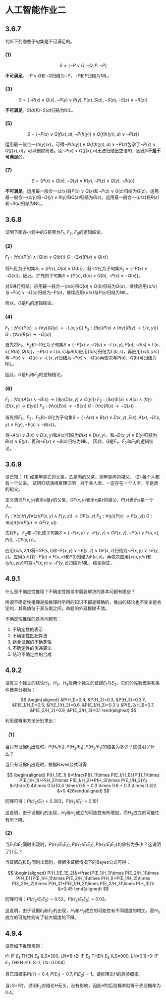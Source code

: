 # 人工智能作业二

## 3.6.7
判断下列哪些子句集是不可满足的。

### (1)
$$
S=\{\lnot P \lor Q, \lnot Q, P, \lnot P \}
$$

**不可满足**。$\lnot P \lor Q$和$\lnot Q$归结为$\lnot P$，$\lnot P$和$P$归结为NIL。

### (3)
$$
S=\{\lnot P(x)\lor Q(x), \lnot P(y) \lor R(y), P(a), S(a), \lnot S(a), \lnot S(z) \lor \lnot R(z)\}
$$

**不可满足**。$S(a)$和$\lnot S(a)$归结为NIL。

### (5)
$$
S=\{\lnot P(x) \lor Q(f(x), a), \lnot P(h(y))\lor Q(f(h(y)), a)\lor \lnot P(z)\}
$$

运用最一般合一$\{h(y)/x\}$，可得$\lnot P(h(y))\lor Q(f(h(y)), a)\lor \lnot P(z)$包孕了$\lnot P(x) \lor Q(f(x), a)$，可以删除前者。而$\lnot P(x) \lor Q(f(x), a)$无法归结出空语句，因此S**不是不可满足**的。

### (7)
$$
S=\{P(x)\lor Q(x), \lnot Q(y)\lor R(y), \lnot P(z)\lor Q(z), \lnot R(u)\}
$$

**不可满足**。运用最一般合一$\{z/x\}$将$P(x)\lor Q(x)$和$\lnot P(z)\lor Q(z)$归结为$Q(z)$。运用最一般合一$\{z/y\}$将$\lnot Q(y)\lor R(y)$和$Q(z)$归结为$R(z)$。运用最一般合一$\{u/z\}$将$R(z)$和$\lnot R(u)$归结为NIL。

## 3.6.8
证明下面各小题中的G是否为$F_1$, $F_2$, $F_3$的逻辑结论。

### (2)
$F_1: (\forall x)(P(x) \land (Q(a) \lor Q(b)))$
$G: (\exists x)(P(x) \land Q(x))$

将$F_1$化为子句集$S_1=\{P(x), Q(a) \lor Q(b)\}$，将$\lnot G$化为子句集$S_2=\{\lnot P(x)\lor \lnot Q(x)\}$，因此，扩充的子句集$S=\{P(x), Q(a) \lor Q(b), \lnot P(x)\lor \lnot Q(x)\}$。

对$S$进行归结。应用最一般合一$\{a/b\}$将$Q(a) \lor Q(b)$归结为$Q(a)$，继续应用$\{a/x\}$与$\lnot P(x)\lor \lnot Q(x)$归结为$\lnot P(a)$，继续应用$\{a/x\}$与$P(x)$归结为NIL。

所以，$G$是$F_1$的逻辑结论。

### (4)
$F_1: (\forall x)(P(x)\rightarrow (\forall y)(Q(y) \rightarrow \lnot L(x, y)))$
$F_2: (\exists x)(P(x)\land (\forall y)(R(y)\rightarrow L(x, y)))$
$G: (\forall x)(R(x)\rightarrow \lnot Q(x))$

首先将$F_1$、$F_2$和$\lnot G$化为子句集$S=\{\lnot P(x) \lor \lnot Q(y) \lor \lnot L(x, y), P(a), \lnot R(s)\lor L(a, s), R(b), Q(b)\}$，$\lnot R(s)\lor L(a, s)$与$R(b)$应用$\{b/s\}$归结为$L(b, s)$，再应用$\{x/b, y/s\}$与$\lnot P(x) \lor \lnot Q(y) \lor \lnot L(x, y)$归结为$\lnot P(x) \lor \lnot Q(y)$再依次与$P(a)$、$Q(b)$可归结为NIL。

因此，$G$是$F_1$和$F_2$的逻辑结论。

### (6)
$F_1: (\forall x)(A(x) \land \lnot B(x)\rightarrow (\exists y)(D(x, y) \land C(y)))$
$F_2: (\exists x)(E(x) \land A(x) \land (\forall y)(D(x, y)\rightarrow E(y)))$
$F_3: (\forall x)(E(x) \rightarrow \lnot B(x))$
$G: (\forall x)(R(x) \rightarrow \lnot Q(x))$

首先将$F_1$、$F_2$、$F_3$和$\lnot G$化为子句集$S=\{\lnot A(x) \lor B(x) \lor D(x, y), E(x), A(x), \lnot D(x, y)\lor E(y), \lnot E(x) \lor \lnot B(x)\}$。

将$\lnot A(x) \lor B(x) \lor D(x, y)$和$A(x)$归结为$B(x) \lor D(x, y)$，和$\lnot D(x, y)\lor E(y)$归结为$B(x) \lor E(y)$，再和$\lnot E(x) \lor \lnot B(x)$归结为NIL。
因此，$G$是$F_1$、$F_2$和$F_3$的逻辑结论。

## 3.6.9
设已知：
(1) 如果甲是乙的父亲，乙是丙的父亲，则甲是丙的祖父。
(2) 每个人都有一个父亲。
试用归结演绎推理证明：对于某人庚，一定存在一个人辛，辛是庚的祖父。

定义谓词$F(x, y)$表示$x$是$y$的父亲，$GF(x, y)$表示$x$是$z$的祖父，$P(x)$表示$x$是一个人。

$F_1: \forall (x) \forall (y)\forall (z)(F(x, y) \land F(y, z))\rightarrow GF(x, z)$
$F_2: \forall (y)(P(x)\rightarrow F(x, y))$
$G: \exists (u) \exists (v)(P(u)\rightarrow GF(v, u))$

先将$F_1$、$F_2$和$\lnot G$化成子句集$S=\{\lnot F(x, y) \lor \lnot F(y, z) \lor GF(x, z), \lnot P(u)\lor F(u, v), P(t), \lnot GF(s, t)\}$。

应用$\{x/s, z/t\}$将$\lnot GF(s, t)$和$\lnot F(x, y) \lor \lnot F(y, z) \lor GF(x, z)$归结为$\lnot F(x, y) \lor \lnot F(y, z)$。应用$\{u/t\}$将$\lnot P(u)\lor F(u, v)$和$P(t)$归结为$F(u, v)$。再依次应用$\{x/u, y/v\}$和$\{y/u, z/v\}$可将$\lnot F(x, y) \lor \lnot F(y, z)$归结为NIL。结论得证。


## 4.9.1
什么是不确定性推理？不确定性推理中需要解决的基本问题有哪些？

所谓不确定性推理是指推理时所用的知识不都是精确的，推出的结论也不完全是肯定的，其真值位于真与假之间，命题的外延模糊不清。

不确定性推理的基本问题有：

1. 不确定性的表示
2. 不确定性匹配算法
3. 组合证据的不确定性
4. 不确定性的传递算法
5. 结论不确定性的合成

## 4.9.2
设有三个独立的结论$H_1$、$H_2$、$H_3$及两个独立的证据$E_1$与$E_2$，它们的先验概率和条件概率分别为：

$$
\begin{aligned}
&P(H_1)=0.4,      &P(H_2)=0.3,     &P(H_3)=0.3 \\
&P(E_1/H_1)=0.5,  &P(E_1/H_2)=0.6, &P(E_1/H_3)=0.3 \\
&P(E_2/H_1)=0.7,  &P(E_2/H_2)=0.9, &P(E_2/H_3)=0.1
\end{aligned}
$$

利用逆概率方法分别求出：

### （1）
当只有证据$E_1$出现时，$P(H_1/E_1), P(H_2/E_1), P(H_3/E_1)$的值各为多少？这说明了什么？

当只有证据$E_1$出现时，根据Bayes公式可得

$$
\begin{aligned}
P(H_1/E_1)
&=\frac{P(H_1)\times P(E_1/H_1)}{P(H_1)\times P(E_1/H_1)+P(H_2)\times P(E_1/H_2)+P(H_3)\times P(E_1/H_3)}\\
&=\frac{0.4\times 0.5}{0.4 \times 0.5 + 0.3 \times 0.6 + 0.3 \times 0.3}\\
&=0.426\end{aligned}
$$

同理可得：$P(H_2/E_1)=0.383$，$P(H_3/E_1)=0.191$

这说明，由于证据$E_1$的出现，$H_1$和$H_2$成立的可能性有所增加，而$H_3$成立的可能性有所下降。

### (2)
当$E_1$和$E_2$同时出现时，$P(H_1/E_1 E_2), P(H_2/E_1 E_2), P(H_3/E_1 E_2)$的值各为多少？这说明了什么？

当证据$E_1$和$E_2$同时出现时，根据多证据情况下的Bayes公式可得：

$$
\begin{aligned}
P(H_1/E_1E_2)&=\frac{P(E_1/H_1)\times P(E_2/H_1)\times P(H_1)}{P(E_1/H_1)\times P(E_2/H_1)\times P(H_1)+P(E_1/H_2)\times P(E_2/H_2)\times P(H_2)+P(E_1/H_3)\times P(E_2/H_3)\times P(H_3)}\\
&=0.45
\end{aligned}
$$

同理可得：$P(H_2/E_1E_2)=0.52$，$P(H_3/E_1E_2)=0.03$。

这说明，由于证据$E_1$和$E_2$的出现，$H_1$和$H_2$成立的可能性有不同程度的增加，而$H_3$成立的可能性则有了较大幅度的下降。

## 4.9.4
设有如下推理规则：

$r1$: IF $E_1$ THEN $E_3$ (LS=300, LN=1)
$r2$: IF $E_2$ THEN $E_3$ (LS=900, LN=0.1)
$r3$: IF $E_3$ THEN $H$ (LS=1, LN=0.004)

且已知概率$P(H)=0.4, P(E_1)=0.7, P(E_2)=1$。请推理出$H$的后验概率。

当LS=1时，说明$E_3$对结论$H$无关，没有影响，因此$H$的后验概率就等于先验概率为0.4。

